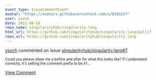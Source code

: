 ```yaml
---
event_type: IssueCommentEvent
avatar: "https://avatars.githubusercontent.com/u/814322?"
user: vsoch
date: 2021-08-18
repo_name: singularityhub/singularity.lang
html_url: https://github.com/singularityhub/singularity.lang/pull/7
repo_url: https://github.com/singularityhub/singularity.lang
---
```


<a href='https://github.com/vsoch' target='_blank'>vsoch</a> commented on issue <a href='https://github.com/singularityhub/singularity.lang/pull/7' target='_blank'>singularityhub/singularity.lang#7</a>.

<small>Could you please show me a before and after for what this looks like? If I understand correctly, it's setting the comment prefix to be `#`?...</small>

<a href='https://github.com/singularityhub/singularity.lang/pull/7' target='_blank'>View Comment</a>